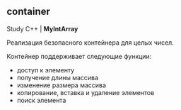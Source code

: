 ## container
Study C++ | **MyIntArray**

Реализация безопасного контейнера для целых чисел.

Контейнер поддерживает следующие функции:
* доступ к элементу
* получение длины массива
* изменение размера массива
* копирование, вставка и удаление элементов
* поиск элемента
